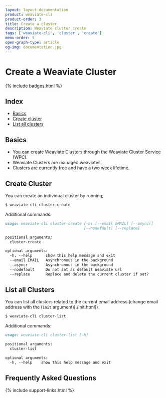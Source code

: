 ```yaml
---
layout: layout-documentation
product: weaviate-cli
product-order: 3
title: Create a cluster
description: Weaviate cluster create
tags: ['weaviate-cli', 'cluster', 'create']
menu-order: 5
open-graph-type: article
og-img: documentation.jpg
---
```


# Create a Weaviate Cluster

{% include badges.html %}

## Index

- [Basics](#basics)
- [Create cluster](#create-cluster)
- [List all clusters](#list-all-clusters)

## Basics

- You can create Weaviate Clusters through the Weaviate Cluster Service (WPC).
- Weaviate Clusters are managed weaviates.
- Clusters are currently free and have a two week lifetime.

## Create Cluster

You can create an individual cluster by running;

```bash
$ weaviate-cli cluster-create
```
Additional commands:

```markdown
usage: weaviate-cli cluster-create [-h] [--email EMAIL] [--asyncr]
                                   [--nodefault] [--replace]

positional arguments:
  cluster-create

optional arguments:
  -h, --help      show this help message and exit
  --email EMAIL   Asynchronous in the background
  --asyncr        Asynchronous in the background
  --nodefault     Do not set as default Weaviate url
  --replace       Replace and delete the current cluster if set?
```


## List all Clusters

You can list all clusters related to the current email address (change email address with the (`init` argument)[./init.html])

```bash
$ weaviate-cli cluster-list
```

Additional commands:

```markdown
usage: weaviate-cli cluster-list [-h]

positional arguments:
  cluster-list

optional arguments:
  -h, --help    show this help message and exit
```

## Frequently Asked Questions

{% include support-links.html %}